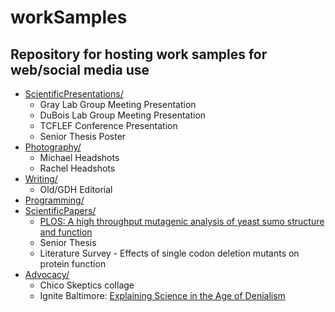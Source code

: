# workSamples

## Repository for hosting work samples for web/social media use

* [ScientificPresentations/](https://github.com/elantrian/workSamples/tree/master/ScientificPresentations)
  * Gray Lab Group Meeting Presentation
  * DuBois Lab Group Meeting Presentation
  * TCFLEF Conference Presentation
  * Senior Thesis Poster
* [Photography/](https://github.com/elantrian/workSamples)
  * Michael Headshots
  * Rachel Headshots
* [Writing/](https://github.com/elantrian/workSamples/tree/master/Writing)
  * Old/GDH Editorial
* [Programming/](https://github.com/elantrian/workSamples/tree/master/Programming)
* [ScientificPapers/](https://github.com/elantrian/workSamples/tree/master/ScientificPapers)
  * [PLOS: A high throughput mutagenic analysis of yeast sumo structure and function](http://journals.plos.org/plosgenetics/article?id=10.1371/journal.pgen.1006612)
  * Senior Thesis
  * Literature Survey - Effects of single codon deletion mutants on protein function
* [Advocacy/](https://github.com/elantrian/workSamples/tree/master/Advocacy)
  * Chico Skeptics collage
  * Ignite Baltimore: [Explaining Science in the Age of Denialism](https://www.youtube.com/watch?v=z8fVMugp65c&list=UUSj9K_NMH4HvBUIy8zxFvCg&index=34)
